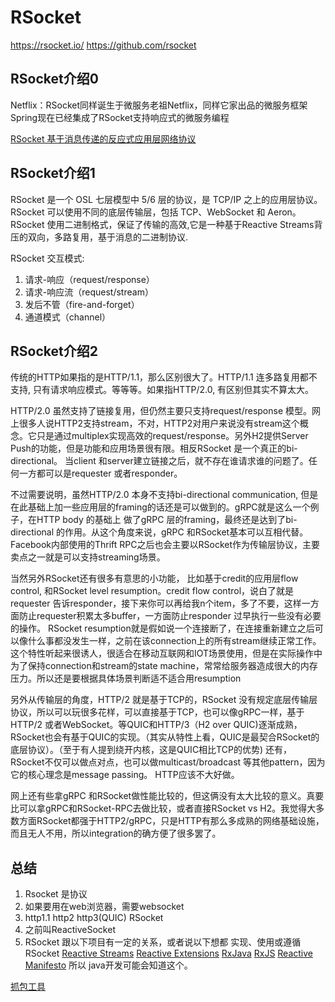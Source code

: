 # RSocket

https://rsocket.io/
https://github.com/rsocket



## RSocket介绍0
Netflix：RSocket同样诞生于微服务老祖Netflix，同样它家出品的微服务框架Spring现在已经集成了RSocket支持响应式的微服务编程

[RSocket 基于消息传递的反应式应用层网络协议](https://zhuanlan.zhihu.com/p/100511637)


## RSocket介绍1
RSocket 是一个 OSL 七层模型中 5/6 层的协议，是 TCP/IP 之上的应用层协议。RSocket 可以使用不同的底层传输层，包括 TCP、WebSocket 和 Aeron。RSocket 使用二进制格式，保证了传输的高效,它是一种基于Reactive Streams背压的双向，多路复用，基于消息的二进制协议.

RSocket 交互模式:
1. 请求-响应（request/response）
2. 请求-响应流（request/stream）
3. 发后不管（fire-and-forget）
4. 通道模式（channel）


## RSocket介绍2
传统的HTTP如果指的是HTTP/1.1，那么区别很大了。HTTP/1.1 连多路复用都不支持, 只有请求响应模式。等等等。如果指HTTP/2.0, 有区别但其实不算太大。

HTTP/2.0 虽然支持了链接复用，但仍然主要只支持request/response 模型。网上很多人说HTTP2支持stream，不对，HTTP2对用户来说没有stream这个概念。它只是通过multiplex实现高效的request/response。另外H2提供Server Push的功能，但是功能和应用场景很有限。相反RSocket 是一个真正的bi-directional。 当client 和server建立链接之后，就不存在谁请求谁的问题了。任何一方都可以是requester 或者responder。

不过需要说明，虽然HTTP/2.0 本身不支持bi-directional communication, 但是在此基础上加一些应用层的framing的话还是可以做到的。gRPC就是这么一个例子，在HTTP body 的基础上 做了gRPC 层的framing，最终还是达到了bi-directional 的作用。从这个角度来说，gRPC 和RSocket基本可以互相代替。Facebook内部使用的Thrift RPC之后也会主要以RSocket作为传输层协议，主要卖点之一就是可以支持streaming场景。

当然另外RSocket还有很多有意思的小功能， 比如基于credit的应用层flow control, 和RSocket level resumption。credit flow control，说白了就是requester 告诉responder，接下来你可以再给我n个item，多了不要，这样一方面防止requester积累太多buffer，一方面防止responder 过早执行一些没有必要的操作。 RSocket resumption就是假如说一个连接断了，在连接重新建立之后可以像什么事都没发生一样，之前在该connection上的所有stream继续正常工作。这个特性听起来很诱人，很适合在移动互联网和IOT场景使用，但是在实际操作中为了保持connection和stream的state machine，常常给服务器造成很大的内存压力。所以还是要根据具体场景判断适不适合用resumption

另外从传输层的角度，HTTP/2 就是基于TCP的，RSocket 没有规定底层传输层协议，所以可以玩很多花样，可以直接基于TCP，也可以像gRPC一样，基于HTTP/2 或者WebSocket。等QUIC和HTTP/3（H2 over QUIC)逐渐成熟，RSocket也会有基于QUIC的实现。（其实从特性上看，QUIC是最契合RSocket的底层协议）。（至于有人提到绕开内核，这是QUIC相比TCP的优势) 还有，RSocket不仅可以做点对点，也可以做multicast/broadcast 等其他pattern，因为它的核心理念是message passing。 HTTP应该不大好做。

网上还有些拿gRPC 和RSocket做性能比较的，但这俩没有太大比较的意义。真要比可以拿gRPC和RSocket-RPC去做比较，或者直接RSocket vs H2。我觉得大多数方面RSocket都强于HTTP2/gRPC，只是HTTP有那么多成熟的网络基础设施，而且无人不用，所以integration的确方便了很多罢了。







## 总结
1. Rsocket 是协议
2. 如果要用在web浏览器，需要websocket
3. http1.1 http2 http3(QUIC)  RSocket
4. 之前叫ReactiveSocket
4. RSocket 跟以下项目有一定的关系，或者说以下想都 实现、使用或遵循 RSocket
[Reactive Streams](http://www.reactive-streams.org/)
[Reactive Extensions](http://www.reactivex.io/)
[RxJava](https://github.com/ReactiveX/RxJava)
[RxJS](https://github.com/ReactiveX/RxJS)
[Reactive Manifesto](http://www.reactivemanifesto.org/)
所以 java开发可能会知道这个。

[抓包工具](https://github.com/rsocket/rsocket-wireshark)